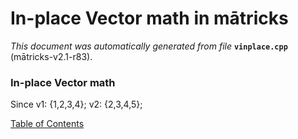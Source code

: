 
# In-place Vector math in mātricks
_This document was automatically generated from file_ **`vinplace.cpp`** (mātricks-v2.1-r83).

### In-place Vector math
Since 
v1:  {1,2,3,4}; 
v2:  {2,3,4,5}; 

[Table of Contents](README.md)
